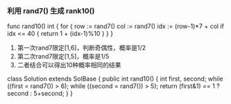### 利用 rand7() 生成 rank10() 

func rand10() int {
    for {
        row := rand7()
        col := rand7()
        idx := (row-1)*7 + col
        if idx <= 40 {
            return 1 + (idx-1)%10
        }
    }
}


1. 第一次rand7限定[1,6]，判断奇偶性，概率是1/2
2. 第二次rand7限定[1,5]，概率是1/5
3. 二者结合可以得出10种概率相同的结果


class Solution extends SolBase {
    public int rand10() {
        int first, second;
        while ((first = rand7()) > 6);
        while ((second = rand7()) > 5);
        return (first&1) == 1 ? second : 5+second;
    }
}
